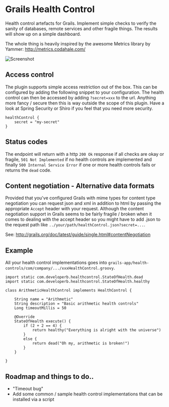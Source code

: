 Grails Health Control
=====================

Health control artefacts for Grails. Implement simple checks to verify the sanity of databases, remote services and other fragile things. The results will show up on a simple dashboard.

The whole thing is heavily inspired by the awesome Metrics library by Yammer: http://metrics.codahale.com/

![Screenshot](https://github.com/kimble/grails-health-control/raw/master/docs/screenshots/dashboard.png)

Access control 
--------------

The plugin supports simple access restriction out of the box. This can be configured by adding the following snippet to your configuration. The health control can then be accessed by adding `?secret=xxx` to the url. Anything more fancy / secure then this is way outside the scope of this plugin. Have a look at Spring Security or Shiro if you feel that you need more security. 

    healthControl {
        secret = "my-secret"
    }


Status codes
------------

The endpoint will return with a http `200 Ok` response if all checks are okay or fragile, `501 Not Implemented` if no health controls are implemented and finally `500 Internal Service Error` if one or more health controls fails or returns the `dead` code.


Content negotiation - Alternative data formats
----------------------------------------------

Provided that you've configured Grails with mime types for content type negotiation you can request json and xml in addition to html by passing the appropriate `Accept` header with your request. Although the content negotiation support in Grails seems to be fairly fragile / broken when it comes to dealing with the accept header so you might have to add .json to the request path like `../your/path/healthControl.json?secret=...`.

See: http://grails.org/doc/latest/guide/single.html#contentNegotiation


Example
-------

All your health control implementations goes into `grails-app/health-controls/com/company/.../xxxHealthControl.groovy`.

    import static com.developerb.healthcontrol.StateOfHealth.dead
    import static com.developerb.healthcontrol.StateOfHealth.healthy

    class ArithmeticHealthControl implements HealthControl {

        String name = "Arithmetic"
        String description = "Basic arithmetic health controls"
        Long timeoutMillis = 50

        @Override
        StateOfHealth execute() {
            if (2 + 2 == 4) {
                return healthy("Everything is alright with the universe")
            }
            else {
                return dead("Oh my, arithmetic is broken!")
            }
        }

    }

Roadmap and things to do..
--------------

* "Timeout bug"
* Add some common / sample health control implementations that can be installed via a script